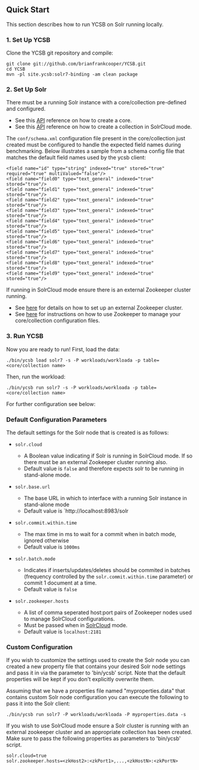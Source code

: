 <!--
Copyright (c) 2016 YCSB contributors. All rights reserved.
Copyright (c) 2020 Cloudera, Inc. or its affiliates. All Rights Reserved.

Licensed under the Apache License, Version 2.0 (the "License"); you
may not use this file except in compliance with the License. You
may obtain a copy of the License at

http://www.apache.org/licenses/LICENSE-2.0

Unless required by applicable law or agreed to in writing, software
distributed under the License is distributed on an "AS IS" BASIS,
WITHOUT WARRANTIES OR CONDITIONS OF ANY KIND, either express or
implied. See the License for the specific language governing
permissions and limitations under the License. See accompanying
LICENSE file.
-->

## Quick Start

This section describes how to run YCSB on Solr running locally. 

### 1. Set Up YCSB

Clone the YCSB git repository and compile:

    git clone git://github.com/brianfrankcooper/YCSB.git
    cd YCSB
    mvn -pl site.ycsb:solr7-binding -am clean package

### 2. Set Up Solr

There must be a running Solr instance with a core/collection pre-defined and configured. 
- See this [API](https://cwiki.apache.org/confluence/display/solr/CoreAdmin+API#CoreAdminAPI-CREATE) reference on how to create a core.
- See this [API](https://cwiki.apache.org/confluence/display/solr/Collections+API#CollectionsAPI-api1) reference on how to create a collection in SolrCloud mode.

The `conf/schema.xml` configuration file present in the core/collection just created must be configured to handle the expected field names during benchmarking.
Below illustrates a sample from a schema config file that matches the default field names used by the ycsb client:

	<field name="id" type="string" indexed="true" stored="true" required="true" multiValued="false"/>
	<field name="field0" type="text_general" indexed="true" stored="true"/>
	<field name="field1" type="text_general" indexed="true" stored="true"/>
	<field name="field2" type="text_general" indexed="true" stored="true"/>
	<field name="field3" type="text_general" indexed="true" stored="true"/>
	<field name="field4" type="text_general" indexed="true" stored="true"/>
	<field name="field5" type="text_general" indexed="true" stored="true"/>
	<field name="field6" type="text_general" indexed="true" stored="true"/>
	<field name="field7" type="text_general" indexed="true" stored="true"/>
	<field name="field8" type="text_general" indexed="true" stored="true"/>
	<field name="field9" type="text_general" indexed="true" stored="true"/>

If running in SolrCloud mode ensure there is an external Zookeeper cluster running.
- See [here](https://cwiki.apache.org/confluence/display/solr/Setting+Up+an+External+ZooKeeper+Ensemble) for details on how to set up an external Zookeeper cluster.
- See [here](https://cwiki.apache.org/confluence/display/solr/Using+ZooKeeper+to+Manage+Configuration+Files) for instructions on how to use Zookeeper to manage your core/collection configuration files.

### 3. Run YCSB
    
Now you are ready to run! First, load the data:

    ./bin/ycsb load solr7 -s -P workloads/workloada -p table=<core/collection name>

Then, run the workload:

    ./bin/ycsb run solr7 -s -P workloads/workloada -p table=<core/collection name>

For further configuration see below: 

### Default Configuration Parameters
The default settings for the Solr node that is created is as follows:
	
- `solr.cloud` 
  - A Boolean value indicating if Solr is running in SolrCloud mode. If so there must be an external Zookeeper cluster running also.
  - Default value is `false` and therefore expects solr to be running in stand-alone mode.

- `solr.base.url` 
  - The base URL in which to interface with a running Solr instance in stand-alone mode
  - Default value is `http://localhost:8983/solr

- `solr.commit.within.time`
  - The max time in ms to wait for a commit when in batch mode, ignored otherwise
  - Default value is `1000ms`

- `solr.batch.mode`
  - Indicates if inserts/updates/deletes should be commited in batches (frequency controlled by the `solr.commit.within.time` parameter) or commit 1 document at a time.
  - Default value is `false`

- `solr.zookeeper.hosts`
  - A list of comma seperated host:port pairs of Zookeeper nodes used to manage SolrCloud configurations.
  - Must be passed when in [SolrCloud](https://cwiki.apache.org/confluence/display/solr/SolrCloud) mode.
  - Default value is `localhost:2181`

### Custom Configuration
If you wish to customize the settings used to create the Solr node
you can created a new property file that contains your desired Solr 
node settings and pass it in via the parameter to 'bin/ycsb' script. Note that 
the default properties will be kept if you don't explicitly overwrite them.

Assuming that we have a properties file named "myproperties.data" that contains 
custom Solr node configuration you can execute the following to
pass it into the Solr client:

    ./bin/ycsb run solr7 -P workloads/workloada -P myproperties.data -s

If you wish to use SolrCloud mode ensure a Solr cluster is running with an
external zookeeper cluster and an appropriate collection has been created.
Make sure to pass the following properties as parameters to 'bin/ycsb' script.

	solr.cloud=true
	solr.zookeeper.hosts=<zkHost2>:<zkPort1>,...,<zkHostN>:<zkPortN>


